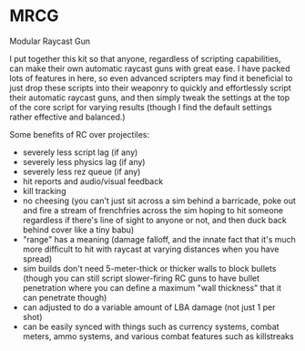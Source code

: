 # MRCG
Modular Raycast Gun

I put together this kit so that anyone, regardless of scripting capabilities, can make their own automatic raycast guns with great ease. I have packed lots of features in here, so even advanced scripters may find it beneficial to just drop these scripts into their weaponry to quickly and effortlessly script their automatic raycast guns, and then simply tweak the settings at the top of the core script for varying results (though I find the default settings rather effective and balanced.)

Some benefits of RC over projectiles: 
- severely less script lag (if any) 
- severely less physics lag (if any) 
- severely less rez queue (if any) 
- hit reports and audio/visual feedback 
- kill tracking 
- no cheesing (you can't just sit across a sim behind a barricade, poke out and fire a stream of frenchfries across the sim hoping to hit someone regardless if there's line of sight to anyone or not, and then duck back behind cover like a tiny babu) 
- "range" has a meaning (damage falloff, and the innate fact that it's much more difficult to hit with raycast at varying distances when you have spread) 
- sim builds don't need 5-meter-thick or thicker walls to block bullets (though you can still script slower-firing RC guns to have bullet penetration where you can define a maximum "wall thickness" that it can penetrate though) 
- can adjusted to do a variable amount of LBA damage (not just 1 per shot) 
- can be easily synced with things such as currency systems, combat meters, ammo systems, and various combat features such as killstreaks
